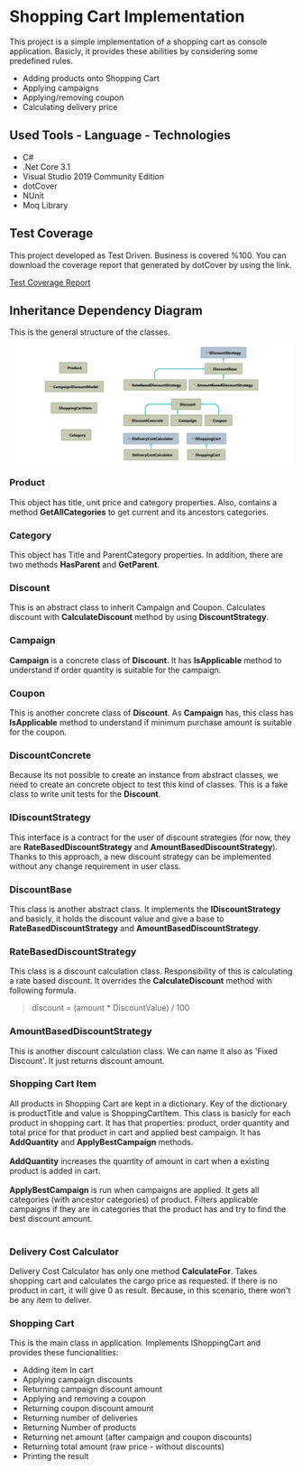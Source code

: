 # Shopping Cart Implementation
This project is a simple implementation of a shopping cart as console application. 
Basicly, it provides these abilities by considering some predefined rules.
- Adding products onto Shopping Cart
- Applying campaigns
- Applying/removing coupon
- Calculating delivery price

## Used Tools - Language - Technologies
- C#
- .Net Core 3.1
- Visual Studio 2019 Community Edition
- dotCover
- NUnit
- Moq Library

## Test Coverage

This project developed as Test Driven. Business is covered %100. You can download the coverage report that generated by dotCover by using the link.

<a href="SolutionItems/TestCoverageReport.zip" download>Test Coverage Report</a>

## Inheritance Dependency Diagram

This is the general structure of the classes.

![Dependency Diagram](SolutionItems/DependencyDiagram.png)

### Product
This object has title, unit price and category properties. Also, contains a method **GetAllCategories** to get current and its ancestors categories.

### Category
This object has Title and ParentCategory properties. In addition, there are two methods **HasParent** and **GetParent**.

### Discount
This is an abstract class to inherit Campaign and Coupon. Calculates discount with **CalculateDiscount** method by using **DiscountStrategy**.

### Campaign
**Campaign** is a concrete class of **Discount**. It has **IsApplicable** method to understand if order quantity is suitable for the campaign.

### Coupon
This is another concrete class of **Discount**. As **Campaign** has, this class has **IsApplicable** method to understand if minimum purchase amount is suitable for the coupon.

### DiscountConcrete
Because its not possible to create an instance from abstract classes, we need to create an concrete object to test this kind of classes. This is a fake class to write unit tests for the **Discount**.

### IDiscountStrategy
This interface is a contract for the user of discount strategies (for now, they are **RateBasedDiscountStrategy** and **AmountBasedDiscountStrategy**). Thanks to this approach, a new discount strategy can be implemented without any change requirement in user class.

### DiscountBase
This class is another abstract class. It implements the **IDiscountStrategy** and basicly, it holds the discount value and give a base to **RateBasedDiscountStrategy** and **AmountBasedDiscountStrategy**.

### RateBasedDiscountStrategy
This class is a discount calculation class. Responsibility of this is calculating a rate based discount. It overrides the **CalculateDiscount** method with following formula.

> discount = (amount * DiscountValue) / 100

### AmountBasedDiscountStrategy
This is another discount calculation class. We can name it also as 'Fixed Discount'. It just returns discount amount.

### Shopping Cart Item
All products in Shopping Cart are kept in a dictionary. Key of the dictionary is productTitle and value is ShoppingCartItem. This class is basicly for each product in shopping cart. It has that properties: product, order quantity and total price for that product in cart and applied best campaign. It has **AddQuantity** and **ApplyBestCampaign** methods. <br/> <br/>
**AddQuantity** increases the quantity of amount in cart when a existing product is added in cart. <br/> <br/>
**ApplyBestCampaign** is run when campaigns are applied. It gets all categories (with ancestor categories) of product. Filters applicable campaigns if they are in categories that the product has and try to find the best discount amount. <br/> <br/>

### Delivery Cost Calculator
Delivery Cost Calculator has only one method **CalculateFor**. Takes shopping cart and calculates the cargo price as requested. If there is no product in cart, it will give 0 as result. Because, in this scenario, there won't be any item to deliver.

### Shopping Cart
This is the main class in application. Implements IShoppingCart and provides these funcionalities:
- Adding item In cart
- Applying campaign discounts
- Returning campaign discount amount
- Applying and removing a coupon
- Returning coupon discount amount
- Returning number of deliveries 
- Returning Number of products 
- Returning net amount (after campaign and coupon discounts)
- Returning total amount (raw price - without discounts)
- Printing the result
















